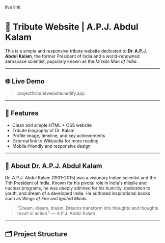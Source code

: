 live link:
# 🌟 Tribute Website | A.P.J. Abdul Kalam

This is a simple and responsive tribute website dedicated to **Dr. A.P.J. Abdul Kalam**, the former President of India and a world-renowned aerospace scientist, popularly known as the *Missile Man of India*.

---

## 🌐 Live Demo

> project1tributewebsite.netlify.app

---

## 📌 Features

- Clean and simple HTML + CSS website
- Tribute biography of Dr. Kalam
- Profile image, timeline, and key achievements
- External link to Wikipedia for more reading
- Mobile-friendly and responsive design

---

## 📖 About Dr. A.P.J. Abdul Kalam

Dr. A.P.J. Abdul Kalam (1931–2015) was a visionary Indian scientist and the 11th President of India. Known for his pivotal role in India's missile and nuclear programs, he was deeply admired for his humility, dedication to youth, and dream of a developed India. He authored inspirational books such as *Wings of Fire* and *Ignited Minds*.

> "Dream, dream, dream. Dreams transform into thoughts and thoughts result in action." — A.P.J. Abdul Kalam

---

## 🗂️ Project Structure

